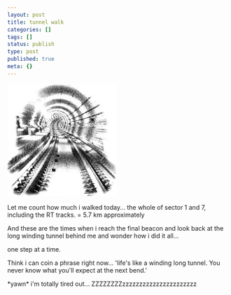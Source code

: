 ```yaml
---
layout: post
title: tunnel walk
categories: []
tags: []
status: publish
type: post
published: true
meta: {}
---
```

![](/img/tunnel_walk_9823745029.jpg)

Let me count how much i walked today... the whole of sector 1 and 7, including the RT tracks. = 5.7 km approximately

And these are the times when i reach the final beacon and look back at the long winding tunnel behind me and wonder how i did it all...

one step at a time.

Think i can coin a phrase right now... 'life's like a winding long tunnel. You never know what you'll expect at the next bend.'

\*yawn\* i'm totally tired out... ZZZZZZZZzzzzzzzzzzzzzzzzzzzzzz
